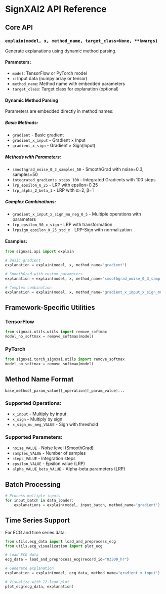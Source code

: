 # SignXAI2 API Reference

## Core API

### `explain(model, x, method_name, target_class=None, **kwargs)`

Generate explanations using dynamic method parsing.

#### Parameters:
- `model`: TensorFlow or PyTorch model
- `x`: Input data (numpy array or tensor)
- `method_name`: Method name with embedded parameters
- `target_class`: Target class for explanation (optional)

#### Dynamic Method Parsing

Parameters are embedded directly in method names:

##### Basic Methods:
- `gradient` - Basic gradient
- `gradient_x_input` - Gradient × Input
- `gradient_x_sign` - Gradient × Sign(Input)

##### Methods with Parameters:
- `smoothgrad_noise_0_3_samples_50` - SmoothGrad with noise=0.3, samples=50
- `integrated_gradients_steps_100` - Integrated Gradients with 100 steps
- `lrp_epsilon_0_25` - LRP with epsilon=0.25
- `lrp_alpha_2_beta_1` - LRP with α=2, β=1

##### Complex Combinations:
- `gradient_x_input_x_sign_mu_neg_0_5` - Multiple operations with parameters
- `lrp_epsilon_50_x_sign` - LRP with transformation
- `lrpsign_epsilon_0_25_std_x` - LRP-Sign with normalization

#### Examples:

```python
from signxai.api import explain

# Basic gradient
explanation = explain(model, x, method_name="gradient")

# SmoothGrad with custom parameters
explanation = explain(model, x, method_name="smoothgrad_noise_0_3_samples_50")

# Complex combination
explanation = explain(model, x, method_name="gradient_x_input_x_sign_mu_neg_0_5")
```

## Framework-Specific Utilities

### TensorFlow
```python
from signxai.utils.utils import remove_softmax
model_no_softmax = remove_softmax(model)
```

### PyTorch
```python
from signxai.torch_signxai.utils import remove_softmax
model_no_softmax = remove_softmax(model)
```

## Method Name Format

```
base_method[_param_value][_operation][_param_value]...
```

### Supported Operations:
- `x_input` - Multiply by input
- `x_sign` - Multiply by sign
- `x_sign_mu_neg_VALUE` - Sign with threshold

### Supported Parameters:
- `noise_VALUE` - Noise level (SmoothGrad)
- `samples_VALUE` - Number of samples
- `steps_VALUE` - Integration steps
- `epsilon_VALUE` - Epsilon value (LRP)
- `alpha_VALUE_beta_VALUE` - Alpha-beta parameters (LRP)

## Batch Processing

```python
# Process multiple inputs
for input_batch in data_loader:
    explanations = explain(model, input_batch, method_name="gradient")
```

## Time Series Support

For ECG and time series data:

```python
from utils.ecg_data import load_and_preprocess_ecg
from utils.ecg_visualization import plot_ecg

# Load ECG data
ecg_data = load_and_preprocess_ecg(record_id="03509_hr")

# Generate explanation
explanation = explain(model, ecg_data, method_name="gradient_x_input")

# Visualize with 12-lead plot
plot_ecg(ecg_data, explanation)
```
